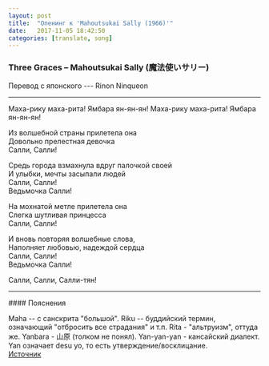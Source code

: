 ```yaml
---
layout: post
title:  "Опенинг к 'Mahoutsukai Sally (1966)'"
date:   2017-11-05 18:42:50
categories: [translate, song]
---
```


### Three Graces &ndash; Mahoutsukai Sally (魔法使いサリー)

Перевод с японского --- Rinon Ninqueon<br>
<hr>
Маха-рику маха-рита! Ямбара ян-ян-ян!  
Маха-рику маха-рита! Ямбара ян-ян-ян!  

Из волшебной страны прилетела она  
Довольно прелестная девочка  
Салли, Салли!  

Средь города взмахнула вдруг палочкой своей  
И улыбки, мечты засыпали людей  
Салли, Салли!  
Ведьмочка Салли!  

На мохнатой метле прилетела она  
Слегка шутливая принцесса  
Салли, Салли!  

И вновь повторяя волшебные слова,  
Наполняет любовью, надеждой сердца  
Салли, Салли!  
Ведьмочка Салли!  

Салли, Салли, Салли-тян!  
<hr>
#### Пояснения

Maha -- с санскрита "большой". Riku -- буддийский термин, означающий "отбросить все страдания" и т.п. Rita - "альтруизм", оттуда же. Yanbara - 山原 (толком не понял). Yan-yan-yan - кансайский диалект. Yan означает desu yo, то есть утверждение/восклицание.  
[Источник](https://blogs.yahoo.co.jp/hsxn4444blj/39743993.html)
<br><br><br><br><br>